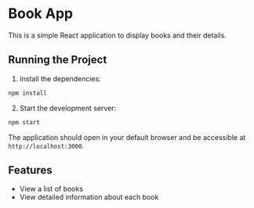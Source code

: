 
# Book App

This is a simple React application to display books and their details.

## Running the Project

1. Install the dependencies:

```bash
npm install
```

2. Start the development server:

```bash
npm start
```

The application should open in your default browser and be accessible at `http://localhost:3000`.

## Features

- View a list of books
- View detailed information about each book
